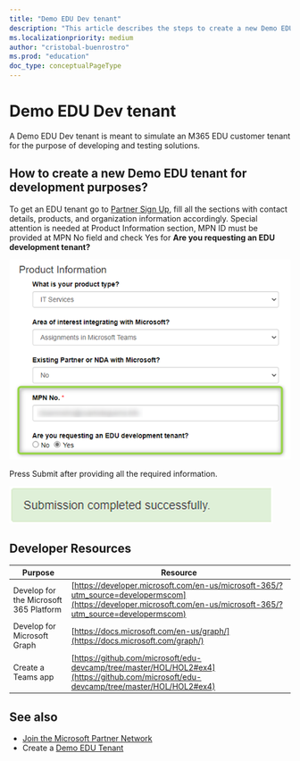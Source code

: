 ```yaml
---
title: "Demo EDU Dev tenant"
description: "This article describes the steps to create a new Demo EDU tenant for development purposes."
ms.localizationpriority: medium
author: "cristobal-buenrostro"
ms.prod: "education"
doc_type: conceptualPageType
---
```


# Demo EDU Dev tenant

A Demo EDU Dev tenant is meant to simulate an M365 EDU customer tenant for the purpose of developing and testing solutions.

## How to create a new Demo EDU tenant for development purposes?

To get an EDU tenant go to [Partner Sign Up](https://aka.ms/edupartnersignup), fill all the sections with contact details, products, and organization information accordingly. Special attention is needed at Product Information section, MPN ID must be provided at MPN No field and check Yes for **Are you requesting an EDU development tenant?**

![Create new Demo EDU tenant](./images/msgraph-onboarding/devtenant.png)

Press Submit after providing all the required information.

![Submission completed](./images/msgraph-onboarding/devtenantdone.png)

## Developer Resources

| Purpose | Resource |
|--------------|-------------|
| Develop for the Microsoft 365 Platform     | [https://developer.microsoft.com/en-us/microsoft-365/?utm_source=developermscom](https://developer.microsoft.com/en-us/microsoft-365/?utm_source=developermscom) |
| Develop for Microsoft Graph                | [https://docs.microsoft.com/en-us/graph/](https://docs.microsoft.com/graph/) |
| Create a Teams app                         | [https://github.com/microsoft/edu-devcamp/tree/master/HOL/HOL2#ex4](https://github.com/microsoft/edu-devcamp/tree/master/HOL/HOL2#ex4) |

## See also

* [Join the Microsoft Partner Network](/graph/msgraph-onboarding-mpn)
* Create a [Demo EDU Tenant](/graph/msgraph-onboarding-edutenant)
